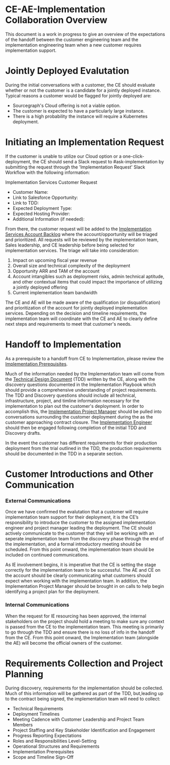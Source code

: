 # CE-AE-Implementation Collaboration Overview

This document is a work in progress to give an overview of the expectations of the handoff between the customer engineering team and the implementation engineering team when a new customer requires implementation support.

# Jointly Deployed Evalutation

During the initial conversations with a customer, the CE should evaluate whether or not the customer is a candidate for a jointly deployed instance. Typical reasons a customer would be flagged for jointly deployed are:

- Sourcegraph's Cloud offering is not a viable option.
- The customer is expected to have a particularly large instance.
- There is a high probability the instance will require a Kubernetes deployment.

# Initiating an Implementation Request

If the customer is unable to utilize our Cloud option or a one-click-deployment, the CE should send a Slack request to #ask-implementation by submitting the request through the 'Implementation Request' Slack Workflow with the following information:

Implementation Services Customer Request

- Customer Name:
- Link to Salesforce Opportunity:
- Link to TDD:
- Expected Deployment Type:
- Expected Hosting Provider:
- Additional Information (if needed):

From there, the customer request will be added to the [Implementation Services Account Backlog](https://docs.google.com/spreadsheets/d/1-79Q5RwAizDY3jBXSWQwmV9G6Jv5nrHzmcvemm4KffQ/edit#gid=0) where the account/opportunity will be triaged and prioritized. All requests will be reviewed by the implementation team, Sales leadership, and CE leadership before being selected for implementation services. The triage will take into consideration:

1. Impact on upcoming fiscal year revenue
2. Overall size and technical complexity of the deployment
3. Opportunity ARR and TAM of the account
4. Account intangibles such as deployment risks, admin technical aptitude, and other contextual items that could impact the importance of utilizing a jointly deployed offering
5. Current implementation team bandwidth<br>

The CE and AE will be made aware of the qualification (or disqualification) and prioritization of the account for jointly deployed implementation services. Depending on the decision and timeline requirements, the implementation team will coordinate with the CE and AE to clearly define next steps and requirements to meet that customer's needs.

# Handoff to Implementation

As a prerequisite to a handoff from CE to Implementation, please review the [Implementation Prerequisites](implementation-prerequisites.md).

Much of the information needed by the Implementation team will come from the [Technical Design Document](https://docs.google.com/document/d/1vjETRXdUtLSTRrnMAuN6aEbR_Xx0qHacONrnI0zoPyc/edit#heading=h.y9pic5x93a9l) (TDD) written by the CE, along with the discovery questions documented in the Implementation Playbook which should provide a comprehensive understanding of project requirements. The TDD and Discovery questions should include all technical, infrastructure, project, and timline information necessary for the implementation to plan out the customer's deployment. In order to accomplish this, the [Implementation Project Manager](../tpm/index.md) should be pulled into conversations surrounding the customer deployment during the as the customer approaching contract closure. The [Implementation Engineer](index.md) should then be engaged following completion of the initial TDD and Discovery drafts.

In the event the customer has different requirements for their production deployment from the trial outlined in the TDD, the production requirements should be documented in the TDD in a separate section.

# Customer Introductions and Other Communication

### External Communications

Once we have confirmed the evalutation that a customer will require implementation team support for their deployment, it is the CE’s responsibility to introduce the customer to the assigned implementation engineer and project manager leading the deployment. The CE should actively communicate to the customer that they will be working with an seperate implementation team from the discovery phase through the end of the implementation, and a formal introductory meeting should be scheduled. From this point onward, the implementation team should be included on continued communications.

As IE involvement begins, it is imperative that the CE is setting the stage correctly for the implementation team to be successful. The AE and CE on the account should be clearly communicating what customers should expect when working with the implementation team. In addition, the Implementation Project Manager should be brought in on calls to help begin identifying a project plan for the deployment.

### Internal Communications

When the request for IE resourcing has been approved, the internal stakeholders on the project should hold a meeting to make sure any context is passed from the CE to the implementation team. This meeting is primarily to go through the TDD and ensure there is no loss of info in the handoff from the CE. From this point onward, the Implementation team (alongside the AE) will become the official owners of the customer.

# Requirements Collection and Project Planning

During discovery, requirements for the implementation should be collected. Much of this information will be gathered as part of the TDD, but,leading up to the contract being signed, the implementation team will need to collect:

- Technical Requirements
- Deployment Timelines
- Meeting Cadence with Customer Leadership and Project Team Members
- Project Staffing and Key Stakeholder Identification and Engagement
- Progress Reporting Expectations
- Roles and Responsibilities Level-Setting
- Operational Structures and Requirements
- Implementation Prerequisites
- Scope and Timeline Sign-Off
